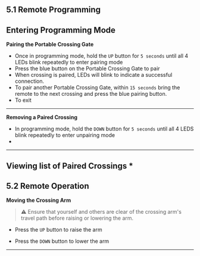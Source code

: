 ## 5.1 Remote Programming

**Entering Programming Mode**
---
**Pairing the Portable Crossing Gate**
* Once in programming mode, hold the ``UP`` button for ``5 seconds`` until all 4 LEDs blink repeatedly to enter pairing mode
* Press the blue button on the Portable Crossing Gate to pair
* When crossing is paired, LEDs will blink to indicate a successful connection. 
* To pair another Portable Crossing Gate, within ``15 seconds`` bring the remote to the next crossing and press the blue pairing button.
* To exit
---

**Removing a Paired Crossing**
* In programming mode, hold the ``DOWN`` button for ``5 seconds`` until all 4 LEDS blink repeatedly to enter unpairing mode
* 
---

**Viewing list of Paired Crossings**
* 
---

## 5.2 Remote Operation
  
**Moving the Crossing Arm**

> ⚠️ Ensure that yourself and others are clear of the crossing arm's travel path before raising or lowering the arm.

* Press the ``UP`` button to raise the arm

* Press the ``DOWN`` button to lower the arm
---

